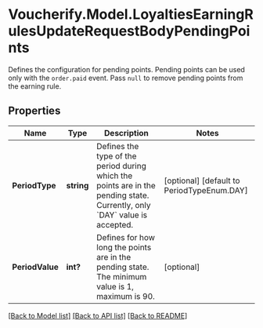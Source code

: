 # Voucherify.Model.LoyaltiesEarningRulesUpdateRequestBodyPendingPoints
Defines the configuration for pending points. Pending points can be used only with the `order.paid` event. Pass `null` to remove pending points from the earning rule.

## Properties

Name | Type | Description | Notes
------------ | ------------- | ------------- | -------------
**PeriodType** | **string** | Defines the type of the period during which the points are in the pending state. Currently, only &#x60;DAY&#x60; value is accepted. | [optional] [default to PeriodTypeEnum.DAY]
**PeriodValue** | **int?** | Defines for how long the points are in the pending state. The minimum value is 1, maximum is 90. | [optional] 

[[Back to Model list]](../README.md#documentation-for-models) [[Back to API list]](../README.md#documentation-for-api-endpoints) [[Back to README]](../README.md)

